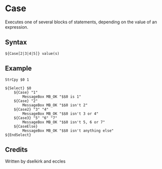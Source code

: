 # Case

Executes one of several blocks of statements, depending on the value of an expression.

## Syntax

	${Case[2|3|4|5]} value(s)

## Example

	StrCpy $0 1

	${Select} $0
		${Case} "1"
			MessageBox MB_OK "$$0 is 1"
		${Case} "2"
			MessageBox MB_OK "$$0 isn't 2"
		${Case2} "3" "4"
			MessageBox MB_OK "$$0 isn't 3 or 4"
		${Case3} "5" "6" "7"
			MessageBox MB_OK "$$0 isn't 5, 6 or 7"
		${CaseElse}
			MessageBox MB_OK "$$0 isn't anything else"
	${EndSelect}

## Credits

Written by dselkirk and eccles
